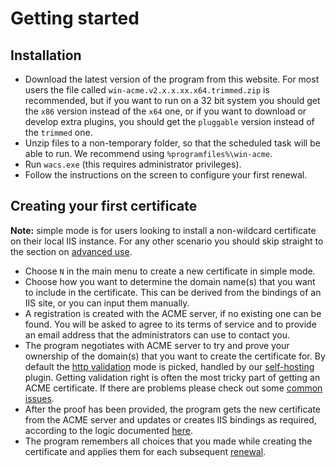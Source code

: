 ﻿---
sidebar: manual
---

# Getting started

## Installation
- Download the latest version of the program from this website. For most users the file 
called `win-acme.v2.x.x.xx.x64.trimmed.zip` is recommended, but if you want to run on a 
32 bit system you should get the `x86` version instead of the `x64` one, or if you want to 
download or develop extra plugins, you should get the `pluggable` version instead of the 
`trimmed` one.
- Unzip files to a non-temporary folder, so that the scheduled task will be able to run. 
We recommend using `%programfiles%\win-acme`.
- Run `wacs.exe` (this requires administrator privileges).
- Follow the instructions on the screen to configure your first renewal.

## Creating your first certificate
**Note:** simple mode is for users looking to install a non-wildcard certificate on their local IIS instance. 
For any other scenario you should skip straight to the section on [advanced use](/win-acme/manual/advanced-use/).

- Choose `N` in the main menu to create a new certificate in simple mode.
- Choose how you want to determine the domain name(s) that you want to include in the certificate. 
This can be derived from the bindings of an IIS site, or you can input them manually.
- A registration is created with the ACME server, if no existing one can be found. You will be asked 
to agree to its terms of service and to provide an email address that the administrators can use to contact you.
- The program negotiates with ACME server to try and prove your ownership of the domain(s) that you want to 
create the certificate for. By default the [http validation](/win-acme/reference/plugins/validation/http/) 
mode is picked, handled by our [self-hosting](/win-acme/reference/plugins/validation/http/selfhosting) plugin. 
Getting validation right is often the most tricky part of getting an ACME certificate. If there are 
problems please check out some [common issues](/win-acme/manual/validation-problems).
- After the proof has been provided, the program gets the new certificate from the ACME server and updates 
or creates IIS bindings as required, according to the logic documented [here](/win-acme/reference/plugins/installation/iisweb).
- The program remembers all choices that you made while creating the certificate and applies them 
for each subsequent [renewal](/win-acme/manual/automatic-renewal).
